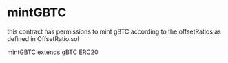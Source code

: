 # mintGBTC

this contract has permissions to mint gBTC according to the offsetRatios as defined in OffsetRatio.sol



mintGBTC extends gBTC ERC20

